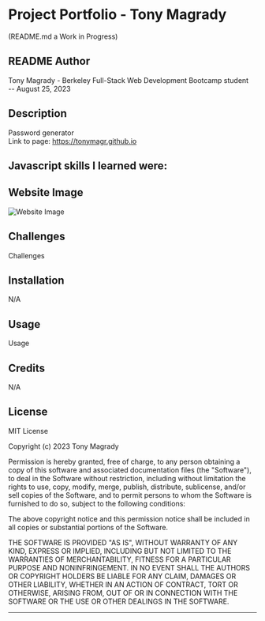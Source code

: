 # Project Portfolio - Tony Magrady
(README.md a Work in Progress)

## README Author
Tony Magrady - Berkeley Full-Stack Web Development Bootcamp student <br>
-- August 25, 2023

## Description
Password generator <br>
Link to page: https://tonymagr.github.io

Javascript skills I learned were:
- 

## Website Image
![Website Image](./Assets/images/)

## Challenges
Challenges

## Installation
N/A

## Usage
Usage

## Credits
N/A

## License
MIT License

Copyright (c) 2023 Tony Magrady

Permission is hereby granted, free of charge, to any person obtaining a copy
of this software and associated documentation files (the "Software"), to deal
in the Software without restriction, including without limitation the rights
to use, copy, modify, merge, publish, distribute, sublicense, and/or sell
copies of the Software, and to permit persons to whom the Software is
furnished to do so, subject to the following conditions:

The above copyright notice and this permission notice shall be included in all
copies or substantial portions of the Software.

THE SOFTWARE IS PROVIDED "AS IS", WITHOUT WARRANTY OF ANY KIND, EXPRESS OR
IMPLIED, INCLUDING BUT NOT LIMITED TO THE WARRANTIES OF MERCHANTABILITY,
FITNESS FOR A PARTICULAR PURPOSE AND NONINFRINGEMENT. IN NO EVENT SHALL THE
AUTHORS OR COPYRIGHT HOLDERS BE LIABLE FOR ANY CLAIM, DAMAGES OR OTHER
LIABILITY, WHETHER IN AN ACTION OF CONTRACT, TORT OR OTHERWISE, ARISING FROM,
OUT OF OR IN CONNECTION WITH THE SOFTWARE OR THE USE OR OTHER DEALINGS IN THE
SOFTWARE.

---